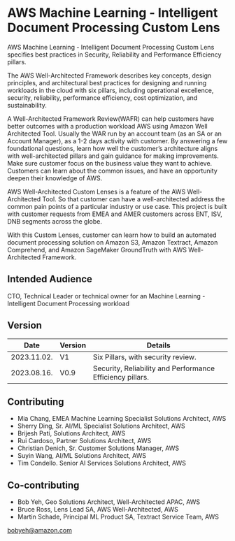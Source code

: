 # AWS Machine Learning - Intelligent Document Processing Custom Lens

AWS Machine Learning - Intelligent Document Processing Custom Lens specifies best practices in Security, Reliability and Performance Efficiency pillars.

The AWS Well-Architected Framework describes key concepts, design principles, and architectural best practices for designing and running workloads in the cloud with six pillars, including operational excellence, security, reliability, performance efficiency, cost optimization, and sustainability.

A Well-Architected Framework Review(WAFR) can help customers have better outcomes with a production workload AWS using Amazon Well Architected Tool. Usually the WAR run by an account team (as an SA or an Account Manager), as a 1-2 days activity with customer. By answering a few foundational questions, learn how well the customer’s architecture aligns with well-architected pillars and gain guidance for making improvements. Make sure customer focus on the business value they want to achieve. Customers can learn about the common issues, and have an opportunity deepen their knowledge of AWS. 

AWS Well-Architected Custom Lenses is a feature of the AWS Well-Architected Tool. So that customer can have a well-architected address the common pain points of a particular industry or use case. This project is built with customer requests from EMEA and AMER customers across ENT, ISV, DNB segments across the globe.

With this Custom Lenses, customer can learn how to build an automated document processing solution on Amazon S3, Amazon Textract, Amazon Comprehend, and Amazon SageMaker GroundTruth with AWS Well-Architected Framework.  
 

## Intended Audience

CTO, Technical Leader or technical owner for an Machine Learning - Intelligent Document Processing workload

## Version

|Date	    |Version	|Details                                                     |
|---        |----       |----                                                        |
|2023.11.02.|         V1|	Six Pillars, with security review.                       |
|2023.08.16.|	    V0.9|	Security, Reliability and Performance Efficiency pillars.|


## Contributing

* Mia Chang, EMEA Machine Learning Specialist Solutions Architect, AWS
* Sherry Ding, Sr. AI/ML Specialist Solutions Architect, AWS
* Brijesh Pati, Solutions Architect, AWS
* Rui Cardoso, Partner Solutions Architect, AWS
* Christian Denich, Sr. Customer Solutions Manager, AWS
* Suyin Wang, AI/ML Solutions Architect, AWS
* Tim Condello. Senior AI Services Solutions Architect, AWS

## Co-contributing

* Bob Yeh, Geo Solutions Architect, Well-Architected APAC, AWS
* Bruce Ross, Lens Lead SA, AWS Well-Architected, AWS
* Martin Schade, Principal ML Product SA, Textract Service Team, AWS

bobyeh@amazon.com
